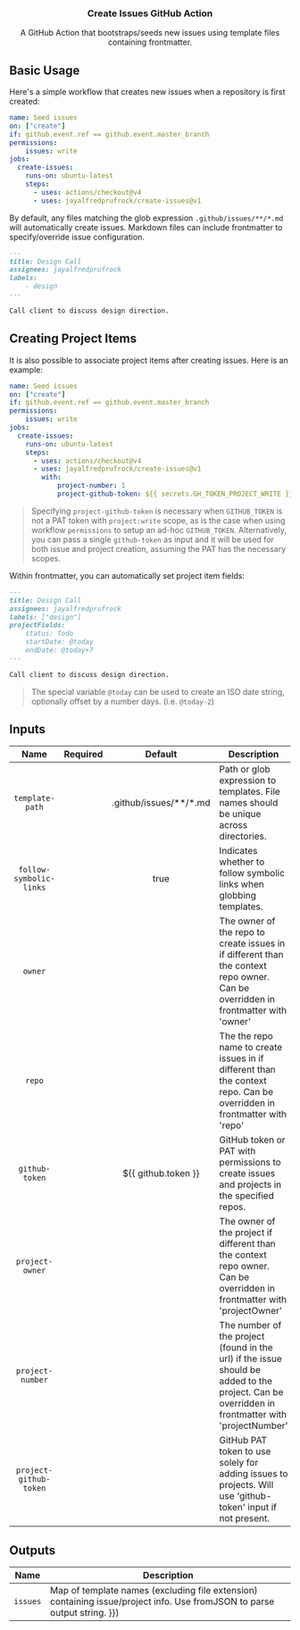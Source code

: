<h3 align="center">Create Issues GitHub Action</h3>
<p align="center">A GitHub Action that bootstraps/seeds new issues using template files containing frontmatter.<p>

## Basic Usage
Here's a simple workflow that creates new issues when a repository is first created:

```yaml
name: Seed issues
on: ["create"]
if: github.event.ref == github.event.master_branch
permissions:
    issues: write 
jobs:
  create-issues:
    runs-on: ubuntu-latest
    steps:
      - uses: actions/checkout@v4
      - uses: jayalfredprufrock/create-issues@v1
```

By default, any files matching the glob expression `.github/issues/**/*.md` will automatically create issues.
Markdown files can include frontmatter to specify/override issue configuration.

```markdown
---
title: Design Call
assignees: jayalfredprufrock
labels:
    - design
---

Call client to discuss design direction.
```

## Creating Project Items
It is also possible to associate project items after creating issues. Here is an example:

```yaml
name: Seed issues
on: ["create"]
if: github.event.ref == github.event.master_branch
permissions:
    issues: write 
jobs:
  create-issues:
    runs-on: ubuntu-latest
    steps:
      - uses: actions/checkout@v4
      - uses: jayalfredprufrock/create-issues@v1
        with:
            project-number: 1
            project-github-token: ${{ secrets.GH_TOKEN_PROJECT_WRITE }}
```

> Specifying `project-github-token` is necessary when `GITHUB_TOKEN` is not a PAT token with `project:write` scope, as is the case
> when using workflow `permissions` to setup an ad-hoc `GITHUB_TOKEN`. Alternatively, you can pass a single `github-token` as
> input and it will be used for both issue and project creation, assuming the PAT has the necessary scopes.

Within frontmatter, you can automatically set project item fields:

```markdown
---
title: Design Call
assignees: jayalfredprufrock
labels: ["design"]
projectFields:
    status: Todo
    startDate: @today
    endDate: @today+7
---

Call client to discuss design direction.
```

> The special variable `@today` can be used to create an ISO date string, optionally offset by a number days.
> (i.e. `@today-2`)

## Inputs
<!--(inputs-start)-->

| Name  | Required | Default | Description |
| :---: | :------: | :-----: | ----------- |
| `template-path` |  | .github/issues/**/*.md | Path or glob expression to templates. File names should be unique across directories. |
| `follow-symbolic-links` |  | true | Indicates whether to follow symbolic links when globbing templates. |
| `owner` |  |  | The owner of the repo to create issues in if different than the context repo owner. Can be overridden in frontmatter with 'owner' |
| `repo` |  |  | The the repo name to create issues in if different than the context repo. Can be overridden in frontmatter with 'repo' |
| `github-token` |  | ${{ github.token }} | GitHub token or PAT with permissions to create issues and projects in the specified repos. |
| `project-owner` |  |  | The owner of the project if different than the context repo owner. Can be overridden in frontmatter with 'projectOwner' |
| `project-number` |  |  | The number of the project (found in the url) if the issue should be added to the project. Can be overridden in frontmatter with 'projectNumber' |
| `project-github-token` |  |  | GitHub PAT token to use solely for adding issues to projects. Will use 'github-token' input if not present. |

<!--(inputs-end)-->

## Outputs
<!--(outputs-start)-->

| Name  | Description |
| :---: | ----------- |
| `issues` | Map of template names (excluding file extension) containing issue/project info. Use fromJSON to parse output string. }}) |

<!--(outputs-end)-->
